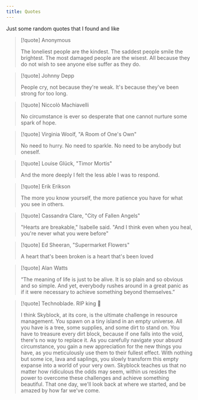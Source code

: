 ```yaml
---
title: Quotes
---
```


Just some random quotes that I found and like

> [!quote] Anonymous
> 
> The loneliest people are the kindest.
> The saddest people smile the brightest.
> The most damaged people are the wisest.
> All because they do not wish to see anyone else suffer as they do.

> [!quote] Johnny Depp
> 
> People cry, not because they're weak. It's because they've been strong for too long.

>[!quote] Niccolò Machiavelli
> 
> No circumstance is ever so desperate that one cannot nurture some spark of hope.

> [!quote] Virginia Woolf, "A Room of One's Own"
> 
> No need to hurry. No need to sparkle. No need to be anybody but oneself.

> [!quote] Louise Glück, "Timor Mortis"
> 
> And the more deeply I felt the less able I was to respond.

> [!quote] Erik Erikson
> 
> The more you know yourself, the more patience you have for what you see in others.

> [!quote] Cassandra Clare, "City of Fallen Angels"
> 
> "Hearts are breakable," Isabelle said. "And I think even when you heal, you're never what you were before"

> [!quote] Ed Sheeran, "Supermarket Flowers"
> 
> A heart that's been broken is a heart that's been loved

> [!quote] Alan Watts
> 
> “The meaning of life is just to be alive. It is so plain and so obvious and so simple. And yet, everybody rushes around in a great panic as if it were necessary to achieve something beyond themselves.”

> [!quote] Technoblade. RIP king 👑
> 
> I think Skyblock, at its core, is the ultimate challenge in resource management. You spawn on a tiny island in an empty universe. All you have is a tree, some supplies, and some dirt to stand on. You have to treasure every dirt block, because if one falls into the void, there's no way to replace it. As you carefully navigate your absurd circumstance, you gain a new appreciation for the new things you have, as you meticulously use them to their fullest effect. With nothing but some ice, lava and saplings, you slowly transform this empty expanse into a world of your very own. Skyblock teaches us that no matter how ridiculous the odds may seem, within us resides the power to overcome these challenges and achieve something beautiful. That one day, we'll look back at where we started, and be amazed by how far we've come.
>   

